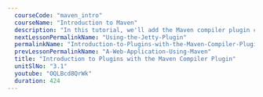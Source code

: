 ```yaml
---
  courseCode: "maven_intro"
  courseName: "Introduction to Maven"
  description: "In this tutorial, we'll add the Maven compiler plugin configuration to the pom.xml."
  nextLessonPermalinkName: "Using-the-Jetty-Plugin"
  permalinkName: "Introduction-to-Plugins-with-the-Maven-Compiler-Plugin"
  prevLessonPermalinkName: "A-Web-Application-Using-Maven"
  title: "Introduction to Plugins with the Maven Compiler Plugin"
  unitSlNo: "3.1"
  youtube: "OQLBcd8QrWk"
  duration: 424
---
```

